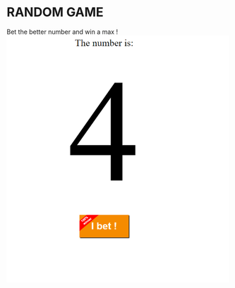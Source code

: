 # RANDOM GAME
Bet the better number and win a max !
![image](https://raw.githubusercontent.com/air1b/randomGame/master/assets/img/game.png)


